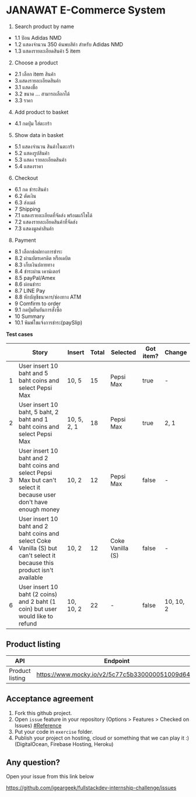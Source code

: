 JANAWAT E-Commerce System
===
1. Search product by name
- 1.1 ป้อน Adidas NMD
- 1.2 แสดงจำนวน 350 ค้นพบสิค้า สำหรับ Adidas NMD
- 1.3 แสดงรายละเอียดสินค้า 5 item
2. Choose a product
- 2.1 เลือก item สินค้า
- 3.แสดงรายละเอียดสินค้า
- 3.1 แสดงชื่อ
- 3.2 ขนาด ... สามารถเลือกได้
-  3.3 ราคา
4. Add product to basket
- 4.1 กดปุ่ม ใส่ตะกร้า
5. Show data in basket
- 5.1 แสดงจำนวน สินค้าในตะกร้า
- 5.2 แสดงรูปสินค้า
- 5.3 แสดง รายละเอียดสินค้า
- 5.4 แสดงราคา
6. Checkout
- 6.1 กด ชำระสินค้า
- 6.2 ตัดเงิน
- 6.3 ส่งเมล์
- 7 Shipping
- 7.1 แสดงรายละเอียดที่จัดส่ง พร้อมแก้ไขได้
- 7.2 แสดงรายละเอียดสินค้าที่จัดส่ง
- 7.3 แสดงมูลค่าสินค้า
8. Payment
- 8.1 เลือกช่อฝทางการชำระ
- 8.2 ผ่านบัตรเครดิต หรือเดบิต
- 8.3 เก็บเงินปลายทาง
- 8.4 ชำระผ่าน เคาน์เตอร์
- 8.5 payPal/Amex
- 8.6 ผ่อนชำระ
- 8.7 LINE Pay
- 8.8 หักบัญชีธนาคาร/ช่องทาง ATM
- 9 Comfirm to order
- 9.1 กดปุ่มยืนยันการสั่งซื้อ
- 10 Summary
- 10.1 พิมพ์ใชแจ้งการชำระ(paySlip)
 

**Test cases**  

|   | Story | Insert | Total | Selected | Got item? | Change |
|---|-------|------------------|------------|-----------|----------|------------|
| 1 |User insert 10 baht and 5 baht coins and select Pepsi Max|10, 5|15|Pepsi Max|true|-|
| 2 |User insert 10 baht, 5 baht, 2 baht and 1 baht coins and select Pepsi Max|10, 5, 2, 1|18|Pepsi Max|true|2, 1|
| 3 |User insert 10 baht and 2 baht coins and select Pepsi Max but can't select it because user don't have enough money|10, 2|12|Pepsi Max|false|-|
| 4 |User insert 10 baht and 2 baht coins and select Coke Vanilla (S) but can't select it because this product isn't available|10, 2|12|Coke Vanilla (S)|false|-|
| 6 |User insert 10 baht (2 coins) and 2 baht (1 coin) but user would like to refund|10, 10, 2|22|-|false|10, 10, 2|


Product listing
---

| API | Endpoint | Method |
|-----|----------|--------|
|Product listing|https://www.mocky.io/v2/5c77c5b330000051009d64c9|GET|

Acceptance agreement
---

1. Fork this github project.
2. Open `issue` feature in your repository (Options > Features > Checked on Issues) [#Reference](https://softwareengineering.stackexchange.com/questions/179468/forking-a-repo-on-github-but-allowing-new-issues-on-the-fork)
3. Put your code in `exercise` folder.
4. Publish your project on hosting, cloud or something that we can play it :) (DigitalOcean, Firebase Hosting, Heroku)

Any question?
---
Open your issue from this link below

https://github.com/igeargeek/fullstackdev-internship-challenge/issues
